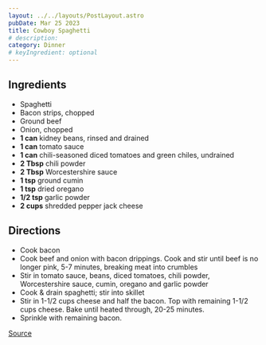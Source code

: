 ```yaml
---
layout: ../../layouts/PostLayout.astro
pubDate: Mar 25 2023
title: Cowboy Spaghetti
# description: 
category: Dinner
# keyIngredient: optional
---
```


## Ingredients
<!-- Tablespoons = Tbsp | Teaspons = tsp | Cup = cup | lb/oz/g = lowercase -->
- Spaghetti
- Bacon strips, chopped
- Ground beef
- Onion, chopped
- **1 can** kidney beans, rinsed and drained
- **1 can** tomato sauce
- **1 can** chili-seasoned diced tomatoes and green chiles, undrained
- **2 Tbsp** chili powder
- **2 Tbsp** Worcestershire sauce
- **1 tsp** ground cumin
- **1 tsp** dried oregano
- **1/2 tsp** garlic powder
- **2 cups** shredded pepper jack cheese

## Directions
- Cook bacon
- Cook beef and onion with bacon drippings. Cook and stir until beef is no longer pink, 5-7 minutes, breaking meat into crumbles
- Stir in tomato sauce, beans, diced tomatoes, chili powder, Worcestershire sauce, cumin, oregano and garlic powder
- Cook & drain spaghetti; stir into skillet
- Stir in 1-1/2 cups cheese and half the bacon. Top with remaining 1-1/2 cups cheese. Bake until heated through, 20-25 minutes.
- Sprinkle with remaining bacon.

[Source](https://www.tasteofhome.com/recipes/cowboy-spaghetti/)


